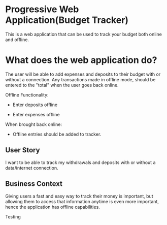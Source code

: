 # Progressive Web Application(Budget Tracker)
This is a web application that can be used to track your budget both online and offline.

# What does the web application do?
The user will be able to add expenses and deposits to their budget with or without a connection. Any transactions made in offline mode, should be entered to the "total" when the user goes back online.

Offline Functionality:

  * Enter deposits offline

  * Enter expenses offline

When brought back online:

  * Offline entries should be added to tracker.

## User Story
I want to be able to track my withdrawals and deposits with or without a data/internet connection.

## Business Context

Giving users a fast and easy way to track their money is important, but allowing them to access that information anytime is even more important, hence the application has offline capabilities.

Testing
